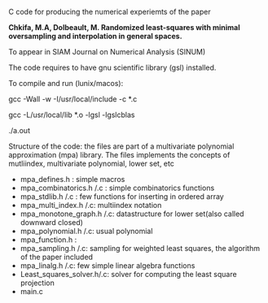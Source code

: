 C code for producing the numerical experiemts of the paper 

**Chkifa, M.A, Dolbeault, M. 
Randomized least-squares with minimal oversampling and interpolation in general spaces.**

To appear in SIAM Journal on Numerical Analysis (SINUM)

The code requires to have gnu scientific library (gsl) installed. 

To compile and run (lunix/macos): 

gcc -Wall -w -I/usr/local/include -c *.c

gcc -L/usr/local/lib *.o -lgsl -lgslcblas 

./a.out


Structure of the code: the files are part of a multivariate polynomial approximation (mpa) library. 
The files implements the concepts of mutliindex, multivariate polynomial, lower set, etc 

- mpa_defines.h : simple macros
- mpa_combinatorics.h /.c : simple combinatorics functions 
- mpa_stdlib.h /.c : few functions for inserting in ordered array   
- mpa_multi_index.h /.c: multiindex notation 
- mpa_monotone_graph.h /.c: datastructure for lower set(also called downward closed) 
- mpa_polynomial.h /.c: usual polynomial 
- mpa_function.h : 
- mpa_sampling.h /.c: sampling for weighted least squares, the algorithm of the paper included  
- mpa_linalg.h /.c: few simple linear algebra functions 
- Least_squares_solver.h/.c: solver for computing the least square projection 
- main.c


